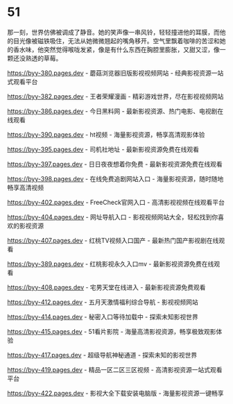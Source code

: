 # 51
那一刻，世界仿佛被调成了静音。她的笑声像一串风铃，轻轻撞进他的耳膜，而他的目光像被磁铁吸住，无法从她微微翘起的嘴角移开。空气里飘着咖啡的苦涩和她的香水味，他突然觉得喉咙发紧，像是有什么东西在胸腔里膨胀，又甜又涩，像一颗还没熟透的草莓。

https://byy-380.pages.dev - 蘑菇浏览器旧版影视视频网站 - 经典影视资源一站式观看平台

https://byy-382.pages.dev - 王者荣耀漫画 - 精彩游戏世界，尽在影视视频网站

https://byy-386.pages.dev - 今日黑料网 - 最新影视资源、热门电影、电视剧在线观看

https://byy-390.pages.dev - ht视频 - 海量影视资源，畅享高清观影体验

https://byy-395.pages.dev - 司机社地址 - 最新影视资源免费在线观看

https://byy-397.pages.dev - 日日夜夜想着你免费 - 最新影视资源免费在线观看

https://byy-398.pages.dev - 在线免费追剧网站入口 - 海量影视资源，随时随地畅享高清视频

https://byy-402.pages.dev - FreeCheck官网入口 - 高清影视视频在线观看平台

https://byy-404.pages.dev - 网址导航入口 - 影视视频网站大全，轻松找到你喜欢的影视资源

https://byy-407.pages.dev - 红桃TV视频入口国产 - 最新热门国产影视剧在线观看

https://byy-389.pages.dev - 红桃影视永久入口mv - 最新影视资源免费在线观看

https://byy-408.pages.dev - 宅男天堂在线进入 - 最新影视资源免费观看

https://byy-412.pages.dev - 五月天激情福利综合导航 - 影视视频网站

https://byy-414.pages.dev - 秘密入口等待加载中 - 探索未知影视世界

https://byy-415.pages.dev - 51看片影院 - 海量高清影视资源，畅享极致观影体验

https://byy-417.pages.dev - 超级导航神秘通道 - 探索未知的影视世界

https://byy-419.pages.dev - 精品一区二区三区视频 - 高清影视资源一站式观看平台

https://byy-422.pages.dev - 影视大全下载安装电脑版 - 海量影视资源一键畅享
